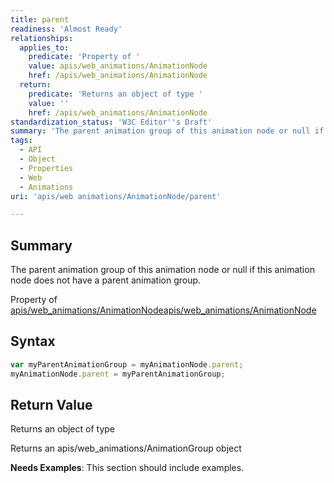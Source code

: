 ```yaml
---
title: parent
readiness: 'Almost Ready'
relationships:
  applies_to:
    predicate: 'Property of '
    value: apis/web_animations/AnimationNode
    href: /apis/web_animations/AnimationNode
  return:
    predicate: 'Returns an object of type '
    value: ''
    href: /apis/web_animations/AnimationNode
standardization_status: 'W3C Editor''s Draft'
summary: 'The parent animation group of this animation node or null if this animation node does not have a parent animation group.'
tags:
  - API
  - Object
  - Properties
  - Web
  - Animations
uri: 'apis/web animations/AnimationNode/parent'

---
```

## <span>Summary</span>

The parent animation group of this animation node or null if this animation node does not have a parent animation group.

Property of [apis/web\_animations/AnimationNode](/apis/web_animations/AnimationNode)[apis/web\_animations/AnimationNode](/apis/web_animations/AnimationNode)

## <span>Syntax</span>

``` js
var myParentAnimationGroup = myAnimationNode.parent;
myAnimationNode.parent = myParentAnimationGroup;
```

## <span>Return Value</span>

Returns an object of type<span></span>

Returns an apis/web\_animations/AnimationGroup object

**Needs Examples**: This section should include examples.

